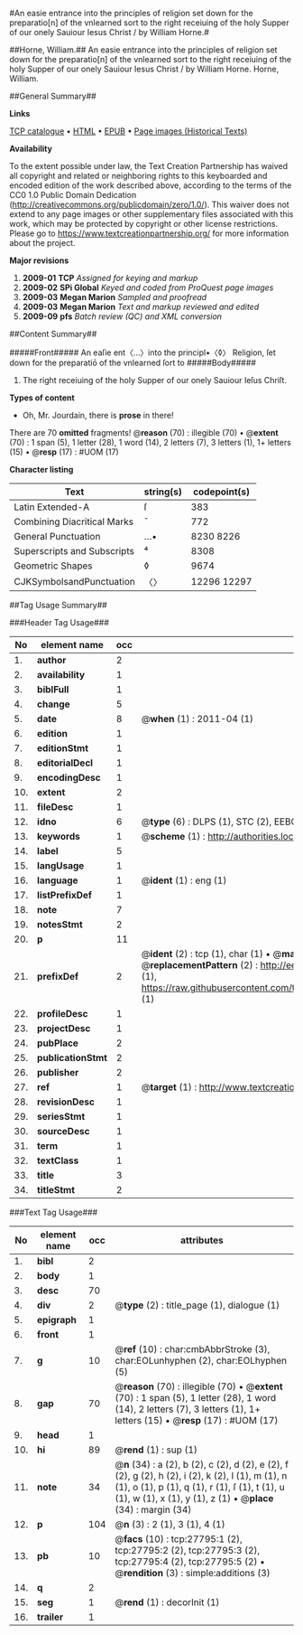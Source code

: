 #An easie entrance into the principles of religion set down for the preparatio[n] of the vnlearned sort to the right receiuing of the holy Supper of our onely Sauiour Iesus Christ / by William Horne.#

##Horne, William.##
An easie entrance into the principles of religion set down for the preparatio[n] of the vnlearned sort to the right receiuing of the holy Supper of our onely Sauiour Iesus Christ / by William Horne.
Horne, William.

##General Summary##

**Links**

[TCP catalogue](http://www.ota.ox.ac.uk/tcp/)  • 
[HTML](http://tei.it.ox.ac.uk/tcp/Texts-HTML/free/A03/A03699.html)  • 
[EPUB](http://tei.it.ox.ac.uk/tcp/Texts-EPUB/free/A03/A03699.epub) • 
[Page images (Historical Texts)](https://historicaltexts.jisc.ac.uk/eebo-24578882e)

**Availability**

To the extent possible under law, the Text Creation Partnership has waived all copyright and related or neighboring rights to this keyboarded and encoded edition of the work described above, according to the terms of the CC0 1.0 Public Domain Dedication (http://creativecommons.org/publicdomain/zero/1.0/). This waiver does not extend to any page images or other supplementary files associated with this work, which may be protected by copyright or other license restrictions. Please go to https://www.textcreationpartnership.org/ for more information about the project.

**Major revisions**

1. __2009-01__ __TCP__ *Assigned for keying and markup*
1. __2009-02__ __SPi Global__ *Keyed and coded from ProQuest page images*
1. __2009-03__ __Megan Marion__ *Sampled and proofread*
1. __2009-03__ __Megan Marion__ *Text and markup reviewed and edited*
1. __2009-09__ __pfs__ *Batch review (QC) and XML conversion*

##Content Summary##

#####Front#####
An eaſie ent〈…〉into the principl•〈◊〉 Religion, ſet down for the preparatiō of the vnlearned ſort to
#####Body#####

1. The right receiuing of the holy Supper of our onely Sauiour Ieſus Chriſt.

**Types of content**

  * Oh, Mr. Jourdain, there is **prose** in there!

There are 70 **omitted** fragments! 
 @__reason__ (70) : illegible (70)  •  @__extent__ (70) : 1 span (5), 1 letter (28), 1 word (14), 2 letters (7), 3 letters (1), 1+ letters (15)  •  @__resp__ (17) : #UOM (17)

**Character listing**


|Text|string(s)|codepoint(s)|
|---|---|---|
|Latin Extended-A|ſ|383|
|Combining             Diacritical Marks|̄|772|
|General Punctuation|…•|8230 8226|
|Superscripts             and Subscripts|⁴|8308|
|Geometric Shapes|◊|9674|
|CJKSymbolsandPunctuation|〈〉|12296 12297|

##Tag Usage Summary##

###Header Tag Usage###

|No|element name|occ|attributes|
|---|---|---|---|
|1.|__author__|2||
|2.|__availability__|1||
|3.|__biblFull__|1||
|4.|__change__|5||
|5.|__date__|8| @__when__ (1) : 2011-04 (1)|
|6.|__edition__|1||
|7.|__editionStmt__|1||
|8.|__editorialDecl__|1||
|9.|__encodingDesc__|1||
|10.|__extent__|2||
|11.|__fileDesc__|1||
|12.|__idno__|6| @__type__ (6) : DLPS (1), STC (2), EEBO-CITATION (1), OCLC (1), VID (1)|
|13.|__keywords__|1| @__scheme__ (1) : http://authorities.loc.gov/ (1)|
|14.|__label__|5||
|15.|__langUsage__|1||
|16.|__language__|1| @__ident__ (1) : eng (1)|
|17.|__listPrefixDef__|1||
|18.|__note__|7||
|19.|__notesStmt__|2||
|20.|__p__|11||
|21.|__prefixDef__|2| @__ident__ (2) : tcp (1), char (1)  •  @__matchPattern__ (2) : ([0-9\-]+):([0-9IVX]+) (1), (.+) (1)  •  @__replacementPattern__ (2) : http://eebo.chadwyck.com/downloadtiff?vid=$1&page=$2 (1), https://raw.githubusercontent.com/textcreationpartnership/Texts/master/tcpchars.xml#$1 (1)|
|22.|__profileDesc__|1||
|23.|__projectDesc__|1||
|24.|__pubPlace__|2||
|25.|__publicationStmt__|2||
|26.|__publisher__|2||
|27.|__ref__|1| @__target__ (1) : http://www.textcreationpartnership.org/docs/. (1)|
|28.|__revisionDesc__|1||
|29.|__seriesStmt__|1||
|30.|__sourceDesc__|1||
|31.|__term__|1||
|32.|__textClass__|1||
|33.|__title__|3||
|34.|__titleStmt__|2||


###Text Tag Usage###

|No|element name|occ|attributes|
|---|---|---|---|
|1.|__bibl__|2||
|2.|__body__|1||
|3.|__desc__|70||
|4.|__div__|2| @__type__ (2) : title_page (1), dialogue (1)|
|5.|__epigraph__|1||
|6.|__front__|1||
|7.|__g__|10| @__ref__ (10) : char:cmbAbbrStroke (3), char:EOLunhyphen (2), char:EOLhyphen (5)|
|8.|__gap__|70| @__reason__ (70) : illegible (70)  •  @__extent__ (70) : 1 span (5), 1 letter (28), 1 word (14), 2 letters (7), 3 letters (1), 1+ letters (15)  •  @__resp__ (17) : #UOM (17)|
|9.|__head__|1||
|10.|__hi__|89| @__rend__ (1) : sup (1)|
|11.|__note__|34| @__n__ (34) : a (2), b (2), c (2), d (2), e (2), f (2), g (2), h (2), i (2), k (2), l (1), m (1), n (1), o (1), p (1), q (1), r (1), ſ (1), t (1), u (1), w (1), x (1), y (1), z (1)  •  @__place__ (34) : margin (34)|
|12.|__p__|104| @__n__ (3) : 2 (1), 3 (1), 4 (1)|
|13.|__pb__|10| @__facs__ (10) : tcp:27795:1 (2), tcp:27795:2 (2), tcp:27795:3 (2), tcp:27795:4 (2), tcp:27795:5 (2)  •  @__rendition__ (3) : simple:additions (3)|
|14.|__q__|2||
|15.|__seg__|1| @__rend__ (1) : decorInit (1)|
|16.|__trailer__|1||
